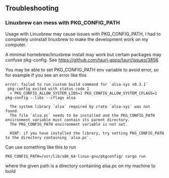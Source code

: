 ## Troubleshooting

### Linuxbrew can mess with PKG_CONFIG_PATH

Usage with Linuxbrew may cause issues with PKG_CONFIG_PATH, I had to completely
uninstall linuxbrew to make the development work on my computer.

A minimal homebrew/linuxbrew install may work but certain packages may confuse
pkg-config. See https://github.com/tauri-apps/tauri/issues/3856

You may be able to set PKG_CONFIG_PATH env variable to avoid error, so for
example if you see an error like this

```
error: failed to run custom build command for `alsa-sys v0.3.1`
 pkg-config exited with status code 1
  > PKG_CONFIG_ALLOW_SYSTEM_LIBS=1 PKG_CONFIG_ALLOW_SYSTEM_CFLAGS=1 pkg-config --libs --cflags alsa

  The system library `alsa` required by crate `alsa-sys` was not found.
  The file `alsa.pc` needs to be installed and the PKG_CONFIG_PATH environment variable must contain its parent directory.
  The PKG_CONFIG_PATH environment variable is not set.

  HINT: if you have installed the library, try setting PKG_CONFIG_PATH to the directory containing `alsa.pc`.

```

Can use something like this to run

`PKG_CONFIG_PATH=/usr/lib/x86_64-linux-gnu/pkgconfig/ cargo run`

where the given path is a directory containing alsa.pc on my machine to build
